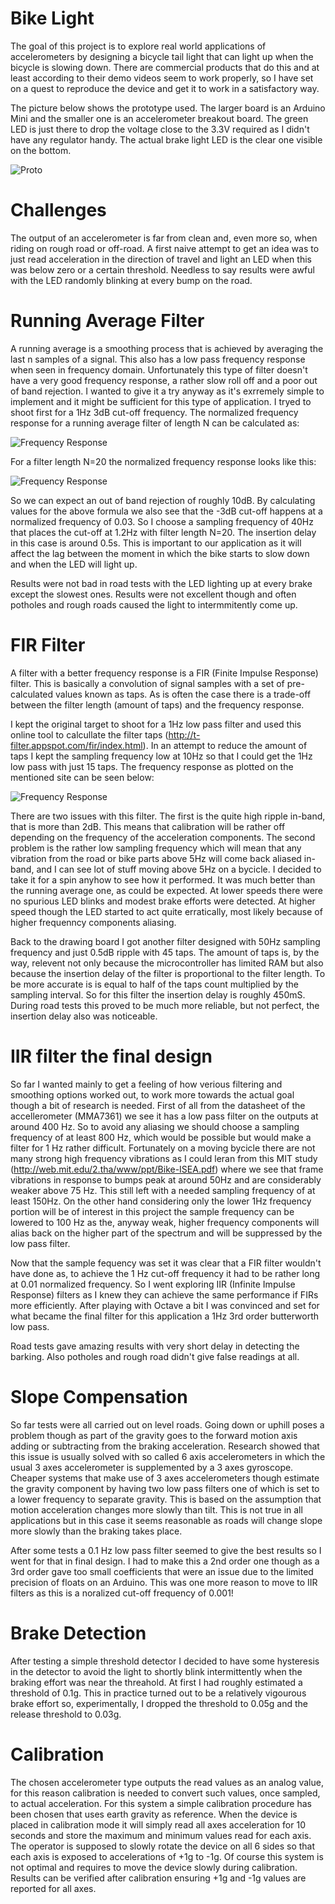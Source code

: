 Bike Light
=========

The goal of this project is to explore real world applications of accelerometers by designing a bicycle tail light that can light up when the bicycle is slowing down. There are commercial products that do this and at least according to their demo videos seem to work properly, so I have set on a quest to reproduce the device and get it to work in a satisfactory way.

The picture below shows the prototype used. The larger board is an Arduino Mini and the smaller one is an accelerometer breakout board. The green LED is just there to drop the voltage close to the 3.3V required as I didn't have any regulator handy. The actual brake light LED is the clear one visible on the bottom.

![Proto](Documentation/proto.jpg)

Challenges
==========

The output of an accelerometer is far from clean and, even more so, when riding on rough road or off-road. A first naive attempt to get an idea was to just read acceleration in the direction of travel and light an LED when this was below zero or a certain threshold. Needless to say results were awful with the LED randomly blinking at every bump on the road.

Running Average Filter
==========

A running average is a smoothing process that is achieved by averaging the last n samples of a signal. This also has a low pass frequency response when seen in frequency domain. Unfortunately this type of filter doesn't have a very good frequency response, a rather slow roll off and a poor out of band rejection. I wanted to give it a try anyway as it's exrremely simple to implement and it might be sufficient for this type of application. I tryed to shoot first for a 1Hz 3dB cut-off frequency. The normalized frequency response for a running average filter of length N can be calculated as:

![Frequency Response](Documentation/RunningAverageFreqResp.gif)

For a filter length N=20 the normalized frequency response looks like this:

![Frequency Response](Documentation/RunningAverageFreqPlot.png)

So we can expect an out of band rejection of roughly 10dB. By calculating values for the above formula we also see that the -3dB cut-off happens at a normalized frequency of 0.03. So I choose a sampling frequency of 40Hz that places the cut-off at 1.2Hz with filter length N=20. The insertion delay in this case is around 0.5s. This is important to our application as it will affect the lag between the moment in which the bike starts to slow down and when the LED will light up.

Results were not bad in road tests with the LED lighting up at every brake except the slowest ones. Results were not excellent though and often potholes and rough roads caused the light to intermmitently come up.

FIR Filter
============

A filter with a better frequency response is a FIR (Finite Impulse Response) filter. This is basically a convolution of signal samples with a set of pre-calculated values known as taps. As is often the case there is a trade-off between the filter length (amount of taps) and the frequency response. 

I kept the original target to shoot for a 1Hz low pass filter and used this online tool to calcullate the filter taps (http://t-filter.appspot.com/fir/index.html). In an attempt to reduce the amount of taps I kept the sampling frequency low at 10Hz so that I could get the 1Hz low pass with just 15 taps. The frequency response as plotted on the mentioned site can be seen below:

![Frequency Response](Documentation/FIRFilterResponse.png)

There are two issues with this filter. The first is the quite high ripple in-band, that is more than 2dB. This means that calibration will be rather off depending on the frequency of the acceleration components. The second problem is the rather low sampling frequency which will mean that any vibration from the road or bike parts above 5Hz will come back aliased in-band, and I can see lot of stuff moving above 5Hz on a bycicle. I decided to take it for a spin anyhow to see how it performed. It was much better than the running average one, as could be expected. At lower speeds there were no spurious LED blinks and modest brake efforts were detected. At higher speed though the LED started to act quite erratically, most likely because of higher frequenncy components aliasing.

Back to the drawing board I got another filter designed with 50Hz sampling frequency and just 0.5dB ripple with 45 taps. The amount of taps is, by the way, relevent not only because the microcontroller has limited RAM but also because the insertion delay of the filter is proportional to the filter length. To be more accurate is is equal to half of the taps count multiplied by the sampling interval. So for this filter the insertion delay is roughly 450mS. During road tests this proved to be much more reliable, but not perfect, the insertion delay also was noticeable. 

IIR filter the final design
============

So far I wanted mainly to get a feeling of how verious filtering and smoothing options worked out, to work more towards the actual goal though a bit of research is needed. First of all from the datasheet of the accellerometer (MMA7361) we see it has a low pass filter on the outputs at around 400 Hz. So to avoid any aliasing we should choose a sampling frequency of at least 800 Hz, which would be possible but would make a filter for 1 Hz rather difficult. Fortunately on a moving bycicle there are not many strong high frequency vibrations as I could leran from this MIT study (http://web.mit.edu/2.tha/www/ppt/Bike-ISEA.pdf) where we see that frame vibrations in response to bumps peak at around 50Hz and are considerably weaker above 75 Hz. This still left with a needed sampling frequency of at least 150Hz. On the other hand considering only the lower 1Hz frequency portion will be of interest in this project the sample frequency can be lowered to 100 Hz as the, anyway weak, higher frequency components will alias back on the higher part of the spectrum and will be suppressed by the low pass filter. 

Now that the sample fequency was set it was clear that a FIR filter wouldn't have done as, to achieve the 1 Hz cut-off frequency it had to be rather long at 0.01 normalized frequency. So I went exploring IIR (Infinite Impulse Response) filters as I knew they can achieve the same performance if FIRs more efficiently. After playing with Octave a bit I was convinced and set for what became the final filter for this application a 1Hz 3rd order butterworth low pass. 

Road tests gave amazing results with very short delay in detecting the barking. Also potholes and rough road didn't give false readings at all.

Slope Compensation
============

So far tests were all carried out on level roads. Going down or uphill poses a problem though as part of the gravity goes to the forward motion axis adding or subtracting from the braking acceleration. Research showed that this issue is usually solved with so called 6 axis accelerometers in which the usual 3 axes accelerometer is supplemented by a 3 axes gyroscope. Cheaper systems that make use of 3 axes accelerometers though estimate the gravity component by having two low pass filters one of which is set to a lower frequency to separate gravity. This is based on the assumption that motion acceleration changes more slowly than tilt. This is not true in all applications but in this case it seems reasonable as roads will change slope more slowly than the braking takes place.

After some tests a 0.1 Hz low pass filter seemed to give the best results so I went for that in final design. I had to make this a 2nd order one though as a 3rd order gave too small coefficients that were an issue due to the limited precision of floats on an Arduino. This was one more reason to move to IIR filters as this is a noralized cut-off frequency of 0.001!

Brake Detection
============

After testing a simple threshold detector I decided to have some hysteresis in the detector to avoid the light to shortly blink intermittently when the braking effort was near the threahold. At first I had roughly estimated a threshold of 0.1g. This in practice turned out to be a relatively vigourous brake effort so, experimentally, I dropped the threshold to 0.05g and the release threshold to 0.03g.  

Calibration
============

The chosen accelerometer type outputs the read values as an analog value, for this reason calibration is needed to convert such values, once sampled, to actual acceleration. For this system a simple calibration procedure has been chosen that uses earth gravity as reference. When the device is placed in calibration mode it will simply read all axes acceleration for 10 seconds and store the maximum and minimum values read for each axis. The operator is supposed to slowly rotate the device on all 6 sides so that each axis is exposed to accelerations of +1g to -1g. Of course this system is not optimal and requires to move the device slowly during calibration. Results can be verified after calibration ensuring +1g and -1g values are reported for all axes.


